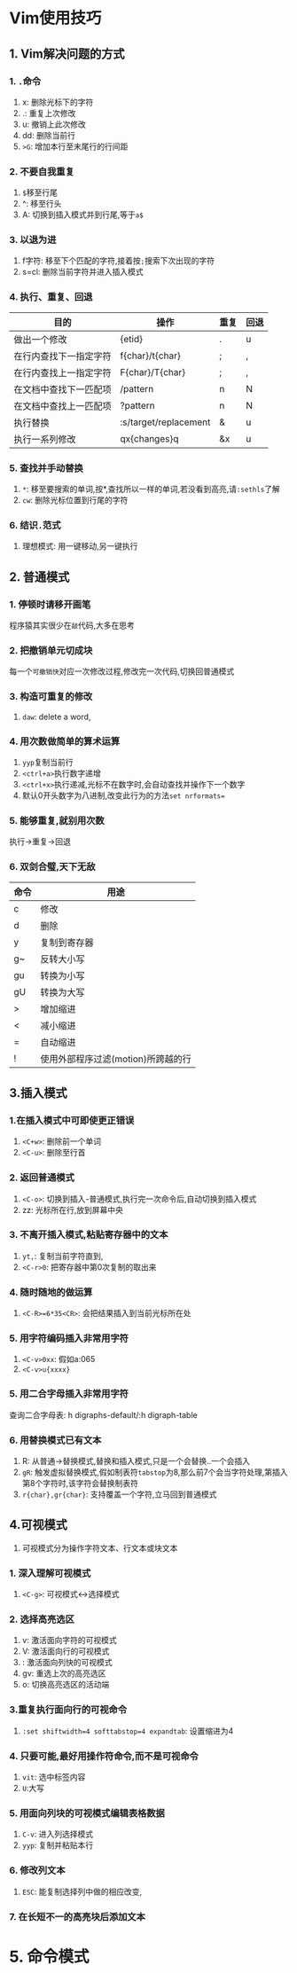 # Vim使用技巧

## 1. Vim解决问题的方式

### 1. `.`命令 

1. x: 删除光标下的字符
2. .: 重复上次修改
3. u: 撤销上此次修改
4. dd: 删除当前行
5. `>G`: 增加本行至末尾行的行间距

### 2. 不要自我重复

1. `$`移至行尾
2. ^: 移至行头
3. A: 切换到插入模式并到行尾,等于`a$`

### 3. 以退为进

1. f字符: 移至下个匹配的字符,接着按`;`搜索下次出现的字符
2. s=cl: 删除当前字符并进入插入模式

### 4. 执行、重复、回退

| 目的                   | 操作                  | 重复 | 回退 |
|------------------------|-----------------------|------|------|
| 做出一个修改           | {etid}                | .    | u    |
| 在行内查找下一指定字符 | f{char}/t{char}       | ;    | ,    |
| 在行内查找上一指定字符 | F{char}/T{char}       | ;    | ,    |
| 在文档中查找下一匹配项 | /pattern<CR>          | n    | N    |
| 在文档中查找上一匹配项 | ?pattern<CR>          | n    | N    |
| 执行替换               | :s/target/replacement | &    | u    |
| 执行一系列修改         | qx{changes}q          | &x   | u    |

### 5. 查找并手动替换

1. `*`: 移至要搜索的单词,按*,查找所以一样的单词,若没看到高亮,请`:sethls`了解
2. `cw`: 删除光标位置到行尾的字符

### 6. 结识`.`范式

1. 理想模式: 用一键移动,另一键执行

## 2. 普通模式

### 1. 停顿时请移开画笔

程序猿其实很少在`敲`代码,大多在思考

### 2. 把撤销单元切成块

每一个`可撤销快`对应一次修改过程,修改完一次代码,切换回普通模式

### 3. 构造可重复的修改

1. `daw`: delete a word,

### 4. 用次数做简单的算术运算

1. `yyp`复制当前行
2. `<ctrl+a>`执行数字递增
3. `<ctrl+x>`执行递减,光标不在数字时,会自动查找并操作下一个数字
4. 默认0开头数字为八进制,改变此行为的方法`set nrformats=`

### 5. 能够重复,就别用次数

执行->重复->回退

### 6. 双剑合璧,天下无敌

| 命令 | 用途                               |
|------|------------------------------------|
| c    | 修改                               |
| d    | 删除                               |
| y    | 复制到寄存器                       |
| g~   | 反转大小写                         |
| gu   | 转换为小写                         |
| gU   | 转换为大写                         |
| >    | 增加缩进                           |
| <    | 减小缩进                           |
| =    | 自动缩进                           |
| !    | 使用外部程序过滤(motion)所跨越的行 |

## 3.插入模式

### 1.在插入模式中可即使更正错误

1. `<C+w>`: 删除前一个单词
2. `<C-u>`: 删除至行首

### 2. 返回普通模式

1. `<C-o>`: 切换到插入-普通模式,执行完一次命令后,自动切换到插入模式
2. zz: 光标所在行,放到屏幕中央

### 3. 不离开插入模式,粘贴寄存器中的文本

1. `yt,`: 复制当前字符直到,
2. `<C-r>0`: 把寄存器中第0次复制的取出来

### 4. 随时随地的做运算

1. `<C-R>=6*35<CR>`: 会把结果插入到当前光标所在处

### 5. 用字符编码插入非常用字符

1. `<C-v>0xx`: 假如a:<C-v>065
2. `<C-v>u{xxxx}`


### 5. 用二合字母插入非常用字符

查询二合字母表: h digraphs-default/:h digraph-table

### 6. 用替换模式已有文本

1. R: 从普通->替换模式,替换和插入模式,只是一个会替换..一个会插入
2. `gR`: 触发虚拟替换模式,假如制表符`tabstop`为8,那么前7个会当字符处理,第插入第8个字符时,该字符会替换制表符
3. `r{char},gr{char}`: 支持覆盖一个字符,立马回到普通模式

## 4.可视模式

1. 可视模式分为操作字符文本、行文本或块文本

### 1. 深入理解可视模式

1. `<C-g>`: 可视模式<->选择模式

### 2. 选择高亮选区

1. v: 激活面向字符的可视模式
2. V: 激活面向行的可视模式
3. <C-v>: 激活面向列快的可视模式
4. gv: 重选上次的高亮选区
5. o: 切换高亮选区的活动端

### 3.重复执行面向行的可视命令

1. `:set shiftwidth=4 softtabstop=4 expandtab`: 设置缩进为4

### 4. 只要可能,最好用操作符命令,而不是可视命令

1. `vit`: 选中标签内容
2. `U`:大写

### 5. 用面向列块的可视模式编辑表格数据

1. `C-v`: 进入列选择模式
2. `yyp`: 复制并粘贴本行

### 6. 修改列文本

1. `ESC`: 能复制选择列中做的相应改变,

### 7. 在长短不一的高亮块后添加文本

# 5. 命令模式


